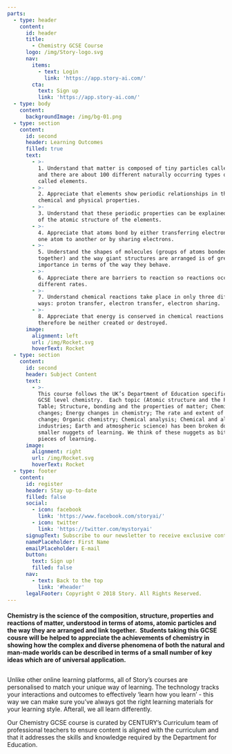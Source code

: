 ```yaml
---
parts:
  - type: header
    content:
      id: header
      title:
        - Chemistry GCSE Course
      logo: /img/Story-logo.svg
      nav:
        items:
          - text: Login
            link: 'https://app.story-ai.com/'
        cta:
          text: Sign up
          link: 'https://app.story-ai.com/'
  - type: body
    content:
      backgroundImage: /img/bg-01.png
  - type: section
    content:
      id: second
      header: Learning Outcomes
      filled: true
      text:
        - >-
          1. Understand that matter is composed of tiny particles called atoms
          and there are about 100 different naturally occurring types of atoms
          called elements.
        - >-
          2. Appreciate that elements show periodic relationships in their
          chemical and physical properties.
        - >-
          3. Understand that these periodic properties can be explained in terms
          of the atomic structure of the elements.
        - >-
          4. Appreciate that atoms bond by either transferring electrons from
          one atom to another or by sharing electrons.
        - >-
          5. Understand the shapes of molecules (groups of atoms bonded
          together) and the way giant structures are arranged is of great
          importance in terms of the way they behave.
        - >-
          6. Appreciate there are barriers to reaction so reactions occur at
          different rates.
        - >-
          7. Understand chemical reactions take place in only three different
          ways: proton transfer, electron transfer, electron sharing.
        - >-
          8. Appreciate that energy is conserved in chemical reactions so can
          therefore be neither created or destroyed.
      image:
        alignment: left
        url: /img/Rocket.svg
        hoverText: Rocket
  - type: section
    content:
      id: second
      header: Subject Content
      text:
        - >-
          This course follows the UK’s Department of Education specification for
          GCSE level chemistry.  Each topic (Atomic structure and the Periodic
          Table; Structure, bonding and the properties of matter; Chemical
          changes; Energy changes in chemistry; The rate and extent of chemical
          change; Organic chemistry; Chemical analysis; Chemical and allied
          industries; Earth and atmospheric science) has been broken down into
          smaller nuggets of learning. We think of these nuggets as bite-sized
          pieces of learning.
      image:
        alignment: right
        url: /img/Rocket.svg
        hoverText: Rocket
  - type: footer
    content:
      id: register
      header: Stay up-to-date
      filled: false
      social:
        - icon: facebook
          link: 'https://www.facebook.com/storyai/'
        - icon: twitter
          link: 'https://twitter.com/mystoryai'
      signupText: Subscribe to our newsletter to receive exclusive content.
      namePlaceholder: First Name
      emailPlaceholder: E-mail
      button:
        text: Sign up!
        filled: false
      nav:
        - text: Back to the top
          link: '#header'
      legalFooter: Copyright © 2018 Story. All Rights Reserved.
---
```


#### Chemistry is the science of the composition, structure, properties and reactions of matter, understood in terms of atoms, atomic particles and the way they are arranged and link together.  Students taking this GCSE cousre will be helped to appreciate the achievements of chemistry in showing how the complex and diverse phenomena of both the natural and man-made worlds can be described in terms of a small number of key ideas which are of universal application.

##

Unlike other online learning platforms, all of Story’s courses are personalised to match your unique way of learning. The technology tracks your interactions and outcomes to effectively ‘learn how you learn’ - this way we can make sure you’ve always got the right learning materials for your learning style. Afterall, we all learn differently.

Our Chemistry GCSE course is curated by CENTURY’s Curriculum team of professional teachers to ensure content is aligned with the curriculum and that it addresses the skills and knowledge required by the Department for Education.